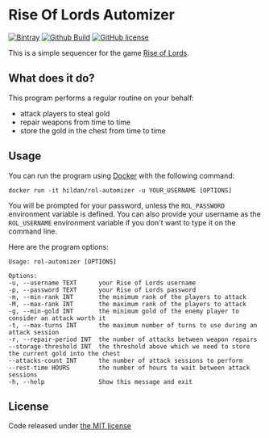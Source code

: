 # Rise Of Lords Automizer

[![Bintray](https://img.shields.io/bintray/v/joffrey-bion/applications/rol-automizer.svg)](https://bintray.com/joffrey-bion/applications/rol-automizer/_latestVersion)
[![Github Build](https://img.shields.io/github/workflow/status/joffrey-bion/rol-automizer/CI%20Build?label=build&logo=github)](https://github.com/joffrey-bion/rol-automizer/actions?query=workflow%3A%22CI+Build%22)
[![GitHub license](https://img.shields.io/badge/license-MIT-blue.svg)](https://github.com/joffrey-bion/rol-automizer/blob/master/LICENSE)

This is a simple sequencer for the game [Rise of Lords](http://www.riseoflords.com/).

## What does it do?

This program performs a regular routine on your behalf: 

- attack players to steal gold
- repair weapons from time to time
- store the gold in the chest from time to time

## Usage

You can run the program using [Docker](https://www.docker.com/) with the following command:

```
docker run -it hildan/rol-automizer -u YOUR_USERNAME [OPTIONS]
```

You will be prompted for your password, unless the `ROL_PASSWORD` environment variable is defined.
You can also provide your username as the `ROL_USERNAME` environment variable if you don't want to type it on the 
command line.

Here are the program options:

```
Usage: rol-automizer [OPTIONS]

Options:
-u, --username TEXT      your Rise of Lords username
-p, --password TEXT      your Rise of Lords password
-m, --min-rank INT       the minimum rank of the players to attack
-M, --max-rank INT       the maximum rank of the players to attack
-g, --min-gold INT       the minimum gold of the enemy player to consider an attack worth it
-t, --max-turns INT      the maximum number of turns to use during an attack session
-r, --repair-period INT  the number of attacks between weapon repairs
--storage-threshold INT  the threshold above which we need to store the current gold into the chest
--attacks-count INT      the number of attack sessions to perform
--rest-time HOURS        the number of hours to wait between attack sessions
-h, --help               Show this message and exit
```

## License

Code released under [the MIT license](https://github.com/joffrey-bion/rol-automizer/blob/master/LICENSE)

